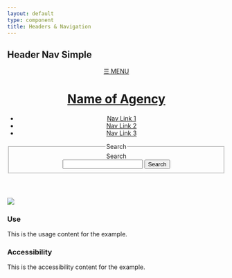 ```yaml
---
layout: default
type: component
title: Headers & Navigation
---
```


<div class="preview">

  <h2>Header Nav Simple</h2>

  <header role="banner">
    <a href="#" id="menu-btn">&#9776; MENU</a>
    <div class="usa-grid">
      <div class="usa-width-one-sixth" id="logo">
        <a href="javascript:void(0)" accesskey="1" aria-label="Home">
          <h1 class="usa-header-title">Name of Agency</h1>
        </a>
      </div>
      <nav class="usa-nav-primary usa-width-one-half" role="navigation">
        <ul class="usa-nav-list usa-unstyled-list">
          <li>
            <a href="javascript:void(0)">Nav Link 1</a>
          </li>
          <li>
            <a href="javascript:void(0)">Nav Link 2</a>
          </li>
          <li>
            <a href="javascript:void(0)">Nav Link 3</a>
          </li>
        </ul>
      </nav>
      <div  class="usa-width-one-third">
        <form class="usa-search usa-search-small">           
          <fieldset>
            <legend class="usa-sr-only">Search</legend>
            <label for="search-field-small">Search</label>
            <div class="usa-search-bar">
              <input class="usa-search-input-small" type="search" id="search-field-small" class="usa-search-field">
              <button class="usa-search-submit usa-search-submit-small" type="submit">
                <span class="usa-sr-only">Search</span>
              </button>
            </div>
          </fieldset>
        </form>
      </div>
    </div>
  </header>

  <img src="{{ site.baseurl }}/assets/img/static/HeaderNav_FullUI_v1-930width.png">
</div>

<div class="usa-grid">
  <div class="usa-width-one-half">
    <h3>Use</h3>
    <p>This is the usage content for the example.</p>
  </div>
  <div class="usa-width-one-half">
    <h3>Accessibility</h3>
    <p>This is the accessibility content for the example.</p>
  </div>  
</div>